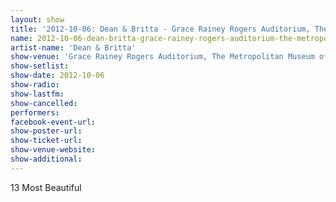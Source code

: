 ```yaml
---
layout: show
title: '2012-10-06: Dean & Britta - Grace Rainey Rogers Auditorium, The Metropolitan Museum of Art, New York, NY, USA'
name: 2012-10-06-dean-britta-grace-rainey-rogers-auditorium-the-metropolitan-museum-of-art-new-york-ny-usa
artist-name: 'Dean & Britta'
show-venue: 'Grace Rainey Rogers Auditorium, The Metropolitan Museum of Art, New York, NY, USA'
show-setlist: 
show-date: 2012-10-06
show-radio: 
show-lastfm: 
show-cancelled: 
performers: 
facebook-event-url: 
show-poster-url: 
show-ticket-url: 
show-venue-website: 
show-additional: 
---
```


13 Most Beautiful